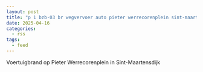 ```yaml
---
layout: post
title: "p 1 bzb-03 br wegvervoer auto pieter werrecorenplein sint-maartensdijk 192234"
date: 2025-04-16
categories: 
  - rss
tags: 
  - feed
---
```


Voertuigbrand op Pieter Werrecorenplein in Sint-Maartensdijk
